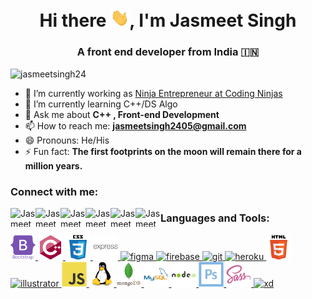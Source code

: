 <h1 align="center">Hi there <img src="https://raw.githubusercontent.com/ABSphreak/ABSphreak/master/gifs/Hi.gif" width="30px"/>, I'm Jasmeet Singh</h1>
<h3 align="center">A front end developer from India 🇮🇳</h3>
<p align="left"> <img src="https://komarev.com/ghpvc/?username=jasmeetsingh24&label=Profile%20views&color=0e75b6&style=flat" alt="jasmeetsingh24" /> </p>

- 🔭 I’m currently working as [Ninja Entrepreneur at Coding Ninjas](https://www.codingninjas.com/?referralCode=CDYZM)
- 🌱 I’m currently learning C++/DS Algo
- 💬 Ask me about **C++ , Front-end Development**
- 📫 How to reach me: **jasmeetsingh2405@gmail.com**
- 😄 Pronouns: He/His
- ⚡ Fun fact: **The first footprints on the moon will remain there for a million years.**

<h3 align="left">Connect with me:</h3>
<a href="https://www.linkedin.com/in/jasmeet-singh-0856aa194" target="_blank">
  <img align="left" alt="Jasmeet Singh | LinkedIn" src="https://raw.githubusercontent.com/rahuldkjain/github-profile-readme-generator/master/src/images/icons/Social/linked-in-alt.svg" height="30" width="40" />
</a>
</a>
<a href="https://www.quora.com/profile/Jasmeet-Singh-661" target="_blank">
  <img align="left" alt="Jasmeet Singh | Quora" src="https://www.iconpacks.net/icons/2/free-quora-logo-icon-2439-thumb.png" height="30" width="40" />
</a>

<a href="https://www.facebook.com/profile.php?id=100008863187804" target="_blank">
  <img align="left" alt="Jasmeet Singh | Facebook" src="https://www.freepnglogos.com/uploads/facebook-logo-icon/facebook-logo-icon-file-facebook-icon-svg-wikimedia-commons-4.png" height="30" width="40" />
</a>
<a href="https://www.instagram.com/punjabi_munda_jass" target="_blank">
  <img align="left" alt="Jasmeet Singh | Instagram" src="https://raw.githubusercontent.com/rahuldkjain/github-profile-readme-generator/master/src/images/icons/Social/instagram.svg" height="30" width="40" />
</a>
<a href="https://twitter.com/i_jasmeetsingh" target="_blank">
  <img align="left" alt="Jasmeet Singh | Twitter" src="https://raw.githubusercontent.com/rahuldkjain/github-profile-readme-generator/master/src/images/icons/Social/twitter.svg" height="30" width="40" />
</a>
<a href="https://discord.gg/qtdAxypHY9" target="_blank">
  <img align="left" alt="Jasmeet Singh | Discord" src="https://logodownload.org/wp-content/uploads/2017/11/discord-logo-1-1.png" height="30" width="40" />
</a>

<h3 align="left">Languages and Tools:</h3>
<p align="left"> <a href="https://getbootstrap.com" target="_blank"> <img src="https://raw.githubusercontent.com/devicons/devicon/master/icons/bootstrap/bootstrap-plain-wordmark.svg" alt="bootstrap" width="40" height="40"/> </a> <a href="https://www.w3schools.com/cpp/" target="_blank"> <img src="https://raw.githubusercontent.com/devicons/devicon/master/icons/cplusplus/cplusplus-original.svg" alt="cplusplus" width="40" height="40"/> </a> <a href="https://www.w3schools.com/css/" target="_blank"> <img src="https://raw.githubusercontent.com/devicons/devicon/master/icons/css3/css3-original-wordmark.svg" alt="css3" width="40" height="40"/> </a> <a href="https://expressjs.com" target="_blank"> <img src="https://raw.githubusercontent.com/devicons/devicon/master/icons/express/express-original-wordmark.svg" alt="express" width="40" height="40"/> </a> <a href="https://www.figma.com/" target="_blank"> <img src="https://www.vectorlogo.zone/logos/figma/figma-icon.svg" alt="figma" width="40" height="40"/> </a> <a href="https://firebase.google.com/" target="_blank"> <img src="https://www.vectorlogo.zone/logos/firebase/firebase-icon.svg" alt="firebase" width="40" height="40"/> </a> <a href="https://git-scm.com/" target="_blank"> <img src="https://www.vectorlogo.zone/logos/git-scm/git-scm-icon.svg" alt="git" width="40" height="40"/> </a> <a href="https://heroku.com" target="_blank"> <img src="https://www.vectorlogo.zone/logos/heroku/heroku-icon.svg" alt="heroku" width="40" height="40"/> </a> <a href="https://www.w3.org/html/" target="_blank"> <img src="https://raw.githubusercontent.com/devicons/devicon/master/icons/html5/html5-original-wordmark.svg" alt="html5" width="40" height="40"/> </a> <a href="https://www.adobe.com/in/products/illustrator.html" target="_blank"> <img src="https://www.vectorlogo.zone/logos/adobe_illustrator/adobe_illustrator-icon.svg" alt="illustrator" width="40" height="40"/> </a> <a href="https://developer.mozilla.org/en-US/docs/Web/JavaScript" target="_blank"> <img src="https://raw.githubusercontent.com/devicons/devicon/master/icons/javascript/javascript-original.svg" alt="javascript" width="40" height="40"/> </a> <a href="https://www.linux.org/" target="_blank"> <img src="https://raw.githubusercontent.com/devicons/devicon/master/icons/linux/linux-original.svg" alt="linux" width="40" height="40"/> </a> <a href="https://www.mongodb.com/" target="_blank"> <img src="https://raw.githubusercontent.com/devicons/devicon/master/icons/mongodb/mongodb-original-wordmark.svg" alt="mongodb" width="40" height="40"/> </a> <a href="https://www.mysql.com/" target="_blank"> <img src="https://raw.githubusercontent.com/devicons/devicon/master/icons/mysql/mysql-original-wordmark.svg" alt="mysql" width="40" height="40"/> </a> <a href="https://nodejs.org" target="_blank"> <img src="https://raw.githubusercontent.com/devicons/devicon/master/icons/nodejs/nodejs-original-wordmark.svg" alt="nodejs" width="40" height="40"/> </a> <a href="https://www.photoshop.com/en" target="_blank"> <img src="https://raw.githubusercontent.com/devicons/devicon/master/icons/photoshop/photoshop-line.svg" alt="photoshop" width="40" height="40"/> </a> <a href="https://sass-lang.com" target="_blank"> <img src="https://raw.githubusercontent.com/devicons/devicon/master/icons/sass/sass-original.svg" alt="sass" width="40" height="40"/> </a> <a href="https://www.adobe.com/products/xd.html" target="_blank"> <img src="https://cdn.worldvectorlogo.com/logos/adobe-xd.svg" alt="xd" width="40" height="40"/> </a> </p>
